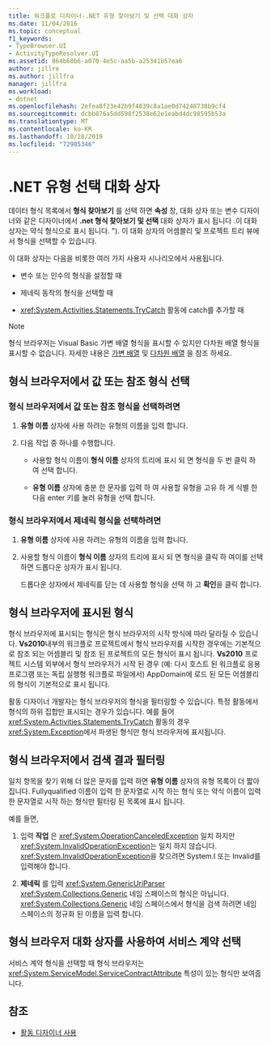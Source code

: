 ```yaml
---
title: 워크플로 디자이너-.NET 유형 찾아보기 및 선택 대화 상자
ms.date: 11/04/2016
ms.topic: conceptual
f1_keywords:
- TypeBrowser.UI
- ActivityTypeResolver.UI
ms.assetid: 864b60b6-a070-4e5c-aa5b-a25341b57ea6
author: jillre
ms.author: jillfra
manager: jillfra
ms.workload:
- dotnet
ms.openlocfilehash: 2efea8f23e42b9f4839c8a1ae0d74248738b9cf4
ms.sourcegitcommit: dcbb876a5dd598f2538e62e1eabd4dc98595b53a
ms.translationtype: MT
ms.contentlocale: ko-KR
ms.lasthandoff: 10/28/2019
ms.locfileid: "72985346"
---
```

# <a name="browse-and-select-a-net-type-dialog-box"></a>.NET 유형 선택 대화 상자

데이터 형식 목록에서 **형식 찾아보기** 를 선택 하면 **속성** 창, 대화 상자 또는 변수 디자이너와 같은 디자이너에서 **.net 형식 찾아보기 및 선택** 대화 상자가 표시 됩니다 .이 대화 상자는 약식 형식으로 표시 됩니다. "). 이 대화 상자의 어셈블리 및 프로젝트 트리 뷰에서 형식을 선택할 수 있습니다.

이 대화 상자는 다음을 비롯한 여러 가지 사용자 시나리오에서 사용됩니다.

- 변수 또는 인수의 형식을 설정할 때

- 제네릭 동작의 형식을 선택할 때

- <xref:System.Activities.Statements.TryCatch> 활동에 catch를 추가할 때

> [!NOTE]
> 형식 브라우저는 Visual Basic 가변 배열 형식을 표시할 수 있지만 다차원 배열 형식을 표시할 수 없습니다. 자세한 내용은 [가변 배열](/previous-versions/visualstudio/visual-studio-2008/hkhhsz9t(v=vs.90)) 및 [다차원 배열](/previous-versions/visualstudio/visual-studio-2008/d2de1t93(v=vs.90)) 을 참조 하세요.

## <a name="selecting-a-value-or-reference-type-from-the-type-browser"></a>형식 브라우저에서 값 또는 참조 형식 선택

### <a name="to-select-a-value-or-reference-type-from-the-type-browser"></a>형식 브라우저에서 값 또는 참조 형식을 선택하려면

1. **유형 이름** 상자에 사용 하려는 유형의 이름을 입력 합니다.

2. 다음 작업 중 하나를 수행합니다.

    - 사용할 형식 이름이 **형식 이름** 상자의 트리에 표시 되 면 형식을 두 번 클릭 하 여 선택 합니다.

    - **유형 이름** 상자에 충분 한 문자를 입력 하 여 사용할 유형을 고유 하 게 식별 한 다음 enter 키를 눌러 유형을 선택 합니다.

### <a name="to-select-a-generic-type-from-the-type-browser"></a>형식 브라우저에서 제네릭 형식을 선택하려면

1. **유형 이름** 상자에 사용 하려는 유형의 이름을 입력 합니다.

2. 사용할 형식 이름이 **형식 이름** 상자의 트리에 표시 되 면 형식을 클릭 하 여이를 선택 하면 드롭다운 상자가 표시 됩니다.

     드롭다운 상자에서 제네릭를 닫는 데 사용할 형식을 선택 하 고 **확인**을 클릭 합니다.

## <a name="types-displayed-in-the-type-browser"></a>형식 브라우저에 표시된 형식

형식 브라우저에 표시되는 형식은 형식 브라우저의 시작 방식에 따라 달라질 수 있습니다. **Vs2010**내부의 워크플로 프로젝트에서 형식 브라우저를 시작한 경우에는 기본적으로 참조 되는 어셈블리 및 참조 된 프로젝트의 모든 형식이 표시 됩니다. **Vs2010** 프로젝트 시스템 외부에서 형식 브라우저가 시작 된 경우 (예: 다시 호스트 된 워크플로 응용 프로그램 또는 독립 실행형 워크플로 파일에서) AppDomain에 로드 된 모든 어셈블리의 형식이 기본적으로 표시 됩니다.

활동 디자이너 개발자는 형식 브라우저의 형식을 필터링할 수 있습니다. 특정 활동에서 형식의 하위 집합만 표시되는 경우가 있습니다. 예를 들어 <xref:System.Activities.Statements.TryCatch> 활동의 경우 <xref:System.Exception>에서 파생된 형식만 형식 브라우저에 표시됩니다.

## <a name="filtering-search-results-in-the-type-browser"></a>형식 브라우저에서 검색 결과 필터링

일치 항목을 찾기 위해 더 많은 문자를 입력 하면 **유형 이름** 상자의 유형 목록이 더 짧아집니다. Fullyqualified 이름이 입력 한 문자열로 시작 하는 형식 또는 약식 이름이 입력 한 문자열로 시작 하는 형식만 필터링 된 목록에 표시 됩니다.

예를 들면,

1. 입력 **작업** 은 <xref:System.OperationCanceledException> 일치 하지만 <xref:System.InvalidOperationException>는 일치 하지 않습니다. <xref:System.InvalidOperationException>을 찾으려면 System.I 또는 Invalid를 입력해야 합니다.

2. **제네릭** 를 입력 <xref:System.GenericUriParser> <xref:System.Collections.Generic> 네임 스페이스의 형식은 아닙니다. <xref:System.Collections.Generic> 네임 스페이스에서 형식을 검색 하려면 네임 스페이스의 정규화 된 이름을 입력 합니다.

## <a name="selecting-a-service-contract-using-the-type-browser-dialog"></a>형식 브라우저 대화 상자를 사용하여 서비스 계약 선택

서비스 계약 형식을 선택할 때 형식 브라우저는 <xref:System.ServiceModel.ServiceContractAttribute> 특성이 있는 형식만 보여줍니다.

## <a name="see-also"></a>참조

- [활동 디자이너 사용](../workflow-designer/using-the-activity-designers.md)